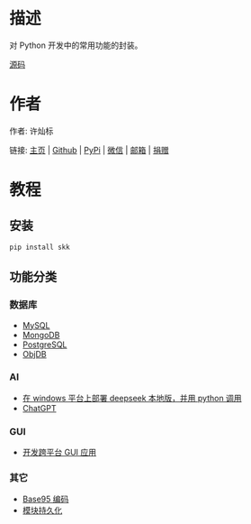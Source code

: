# 描述

对 Python 开发中的常用功能的封装。

[源码](https://github.com/lcctoor/skk)

# 作者

作者: 许灿标

链接: [主页](https://lcctoor.com) \| [Github](https://github.com/lcctoor) \| [PyPi](https://pypi.org/user/lcctoor) \| [微信](https://lcctoor.com/cdn/WeChatQRC.jpg) \| [邮箱](mailto:lcctoor@outlook.com) \| [捐赠](https://lcctoor.com/cdn/DonationQRC-0rmb.jpg)

# 教程

## 安装

```
pip install skk
```

## 功能分类

### 数据库

* [MySQL](https://github.com/lcctoor/skk/tree/main/skk/mysql#readme)
* [MongoDB](https://github.com/lcctoor/skk/tree/main/skk/mongo#readme)
* [PostgreSQL](https://github.com/lcctoor/skk/tree/main/skk/postgre#readme)
* [ObjDB](https://github.com/lcctoor/skk/tree/main/skk/objdb#readme)

### AI

* [在 windows 平台上部署 deepseek 本地版，并用 python 调用](https://github.com/lcctoor/skk/tree/main/skk/ollama2#readme)
* [ChatGPT](https://github.com/lcctoor/skk/tree/main/skk/openai2#readme)

### GUI

* [开发跨平台 GUI 应用](https://github.com/lcctoor/skk/tree/main/skk/miumapp#readme)

### 其它

* [Base95 编码](https://github.com/lcctoor/skk/tree/main/skk/base95#readme)
* [模块持久化](https://github.com/lcctoor/skk/tree/main/skk/moduledb#readme)
